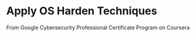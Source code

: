 # Apply OS Harden Techniques
From Google Cybersecurity Professional Certificate Program on Coursera
